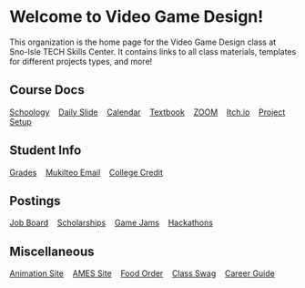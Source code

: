 # Welcome to Video Game Design!

This organization is the home page for the Video Game Design class at Sno-Isle TECH Skills Center. It contains links to all class materials, templates for different projects types, and more!

## Course Docs

[Schoology](https://mukilteo.schoology.com/course/7458196187/) &nbsp;&nbsp;
[Daily Slide](https://docs.google.com/presentation/d/1DDvkKHkrs3yts2DFJkS8juXZNSgTye5r6uXCQNcP1Kg/present) &nbsp;&nbsp;
[Calendar](https://calendar.online/caf9a81b49f2afbbb76c) &nbsp;&nbsp;
[Textbook](https://sites.google.com/view/learndev) &nbsp;&nbsp;
[ZOOM](https://mukilteoschools-org.zoom.us/j/4158979566?pwd=TEhJZE1HUFVueEtuU0JYUWpuT3ZnUT09) &nbsp;&nbsp;
[Itch.io](https://sisc-vgdani.itch.io/) &nbsp;&nbsp;
[Project Setup](https://trello.com/b/C8Kme51L/project-board-template) &nbsp;&nbsp;

## Student Info

[Grades](https://www.q.wa-k12.net/mukilt) &nbsp;&nbsp;
[Mukilteo Email](https://outlook.office365.com) &nbsp;&nbsp;
[College Credit](https://www.pnwcollegecredit.org/students/) &nbsp;&nbsp;

## Postings

[Job Board](https://seeker.worksourcewa.com/dashboard.aspx) &nbsp;&nbsp;
[Scholarships](https://washboard.wsac.wa.gov/login.aspx) &nbsp;&nbsp;
[Game Jams](https://itch.io/jams/upcoming) &nbsp;&nbsp;
[Hackathons](https://devpost.com/hackathons) &nbsp;&nbsp;

## Miscellaneous

[Animation Site](https://sites.google.com/view/anisisc) &nbsp;&nbsp;
[AMES Site](https://ames.team) &nbsp;&nbsp;
[Food Order](https://www.clover.com/online-ordering/snoisle-tech-skills-everett) &nbsp;&nbsp;
[Class Swag](https://streamline-llc.net/SnoisleTech/shop/products/all?page=1) &nbsp;&nbsp;
[Career Guide](https://entrylevel.games/) &nbsp;&nbsp;
